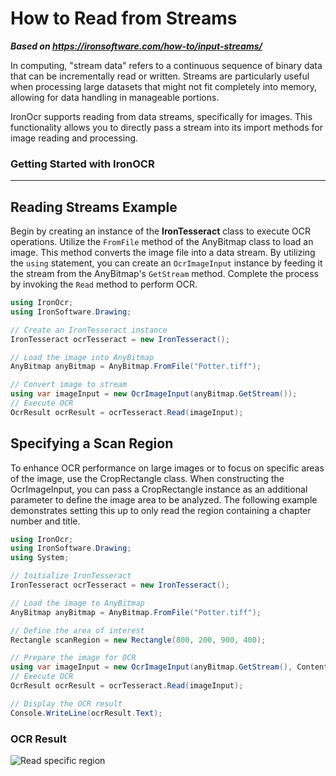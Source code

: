 # How to Read from Streams

***Based on <https://ironsoftware.com/how-to/input-streams/>***


In computing, "stream data" refers to a continuous sequence of binary data that can be incrementally read or written. Streams are particularly useful when processing large datasets that might not fit completely into memory, allowing for data handling in manageable portions.

IronOcr supports reading from data streams, specifically for images. This functionality allows you to directly pass a stream into its import methods for image reading and processing.

<h3>Getting Started with IronOCR</h3>

--------------------------------------

## Reading Streams Example

Begin by creating an instance of the **IronTesseract** class to execute OCR operations. Utilize the `FromFile` method of the AnyBitmap class to load an image. This method converts the image file into a data stream. By utilizing the `using` statement, you can create an `OcrImageInput` instance by feeding it the stream from the AnyBitmap's `GetStream` method. Complete the process by invoking the `Read` method to perform OCR.

```cs
using IronOcr;
using IronSoftware.Drawing;

// Create an IronTesseract instance
IronTesseract ocrTesseract = new IronTesseract();

// Load the image into AnyBitmap
AnyBitmap anyBitmap = AnyBitmap.FromFile("Potter.tiff");

// Convert image to stream
using var imageInput = new OcrImageInput(anyBitmap.GetStream());
// Execute OCR
OcrResult ocrResult = ocrTesseract.Read(imageInput);
```

## Specifying a Scan Region

To enhance OCR performance on large images or to focus on specific areas of the image, use the CropRectangle class. When constructing the OcrImageInput, you can pass a CropRectangle instance as an additional parameter to define the image area to be analyzed. The following example demonstrates setting this up to only read the region containing a chapter number and title.

```cs
using IronOcr;
using IronSoftware.Drawing;
using System;

// Initialize IronTesseract
IronTesseract ocrTesseract = new IronTesseract();

// Load the image to AnyBitmap
AnyBitmap anyBitmap = AnyBitmap.FromFile("Potter.tiff");

// Define the area of interest
Rectangle scanRegion = new Rectangle(800, 200, 900, 400);

// Prepare the image for OCR
using var imageInput = new OcrImageInput(anyBitmap.GetStream(), ContentArea: scanRegion);
// Execute OCR
OcrResult ocrResult = ocrTesseract.Read(imageInput);

// Display the OCR result
Console.WriteLine(ocrResult.Text);
```

### OCR Result

<div class="content-img-align-center">
    <div class="center-image-wrapper">
         <img src="https://ironsoftware.com/static-assets/ocr/how-to/input-images/read-specific-region.webp" alt="Read specific region" class="img-responsive add-shadow">
    </div>
</div>